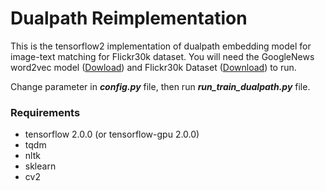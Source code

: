 # Dualpath Reimplementation
This is the tensorflow2 implementation of dualpath embedding model for image-text matching for Flickr30k dataset. You will need the GoogleNews word2vec model ([Dowload](https://drive.google.com/a/mail.dcu.ie/uc?id=1lX6iq6_TfngYZKUhJoppEWhqzkS30Dhc&export=download)) and Flickr30k Dataset ([Download](https://drive.google.com/a/mail.dcu.ie/uc?id=12KSjtMLt5gL23aNlqZLigf6jYkjo3Svt&export=download)) to run.

Change parameter in ***config.py*** file, then run ***run_train_dualpath.py*** file.

### Requirements
- tensorflow 2.0.0 (or tensorflow-gpu 2.0.0)
- tqdm
- nltk
- sklearn
- cv2
